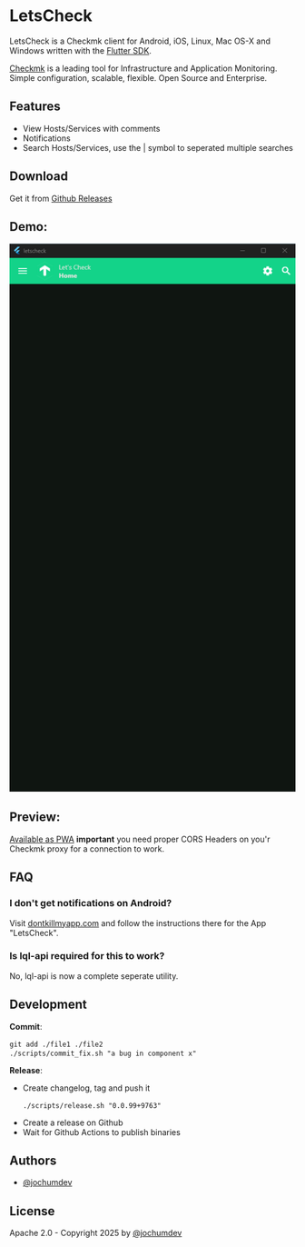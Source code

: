 # LetsCheck

LetsCheck is a Checkmk client for Android, iOS, Linux, Mac OS-X and Windows written with the [Flutter SDK](https://flutter.dev/).

[Checkmk](https://checkmk.com/) is a leading tool for Infrastructure and Application Monitoring. Simple configuration, scalable, flexible. Open Source and Enterprise.

## Features

- View Hosts/Services with comments
- Notifications
- Search Hosts/Services, use the | symbol to seperated multiple searches

## Download

Get it from [Github Releases](https://github.com/jochumdev/letscheck/releases)

## Demo:

![image](docs/videos/letscheck_v0.0.1-rc1.webp)

## Preview:

[Available as PWA](https://jochumdev.github.io/letscheck/pwa/) **important** you need proper CORS Headers on you'r Checkmk proxy for a connection to work.

## FAQ

### I don't get notifications on Android?

Visit [dontkillmyapp.com](https://dontkillmyapp.com/) and follow the instructions there for the App "LetsCheck".

### Is lql-api required for this to work?

No, lql-api is now a complete seperate utility.

## Development

**Commit**:

```
git add ./file1 ./file2
./scripts/commit_fix.sh "a bug in component x"
```

**Release**:

- Create changelog, tag and push it
  ```
  ./scripts/release.sh "0.0.99+9763"
  ```
- Create a release on Github
- Wait for Github Actions to publish binaries

## Authors

- [@jochumdev](https://github.com/jochumdev)

## License

Apache 2.0 - Copyright 2025 by [@jochumdev](https://github.com/jochumdev)
